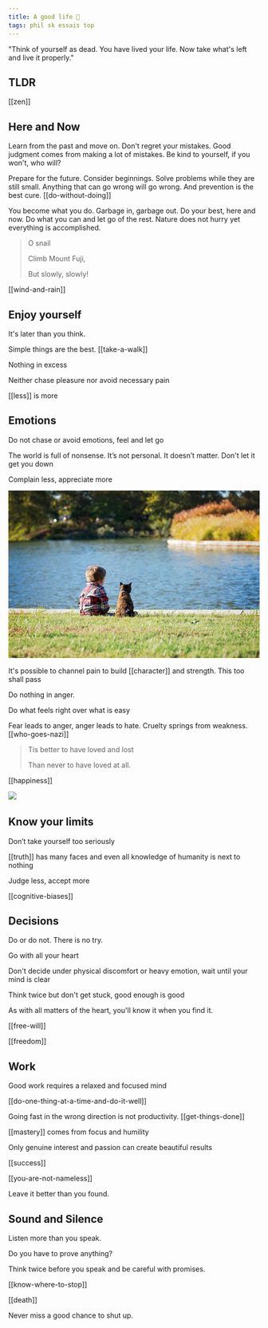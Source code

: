 ```yaml
---
title: A good life 🌱
tags: phil sk essais top
---
```



"Think of yourself as dead. You have lived your life. Now take what's left and live it properly."

## TLDR 

[[zen]]

## Here and Now  

Learn from the past and move on. Don't regret your mistakes. Good judgment comes from making a lot of mistakes. Be kind to yourself, if you won't, who will? 

Prepare for the future. Consider beginnings. Solve problems while they are still small. Anything that can go wrong will go wrong. And prevention is the best cure. [[do-without-doing]]

You become what you do. Garbage in, garbage out. Do your best, here and now. Do what you can and let go of the rest. Nature does not hurry yet everything is accomplished. 

> O snail
>
> Climb Mount Fuji,
>
> But slowly, slowly!

[[wind-and-rain]]

## Enjoy yourself

It's later than you think. 

Simple things are the best. [[take-a-walk]]

Nothing in excess

Neither chase pleasure nor avoid necessary pain

[[less]] is more 

## Emotions 

Do not chase or avoid emotions, feel and let go

The world is full of nonsense. It’s not personal. It doesn’t matter. Don't let it get you down

Complain less, appreciate more

![](/static/img/boy-and-cat.jpeg)

It's possible to channel pain to build [[character]] and strength. This too shall pass

Do nothing in anger. 

Do what feels right over what is easy

Fear leads to anger, anger leads to hate. Cruelty springs from weakness. [[who-goes-nazi]]

> Tis better to have loved and lost
>
> Than never to have loved at all.

[[happiness]]

![](/static/img/notice-when-you-are-happy.png)

## Know your limits

Don’t take yourself too seriously

[[truth]] has many faces and even  all knowledge of humanity is next to nothing

Judge less, accept more

[[cognitive-biases]]

## Decisions 

Do or do not. There is no try. 

Go with all your heart

Don't decide under physical discomfort or heavy emotion, wait until your mind is clear

Think twice but don't get stuck, good enough is good

As with all matters of the heart, you'll know it when you find it.

[[free-will]]

[[freedom]]


## Work 

Good work requires a relaxed and focused mind

[[do-one-thing-at-a-time-and-do-it-well]]

Going fast in the wrong direction is not productivity. [[get-things-done]]

[[mastery]] comes from focus and humility

Only genuine interest and passion can create beautiful results

[[success]]

[[you-are-not-nameless]]

Leave it better than you found.

## Sound and Silence 

Listen more than you speak. 

Do you have to prove anything?

Think twice before you speak and be careful with promises. 

[[know-where-to-stop]]

[[death]]

Never miss a good chance to shut up.